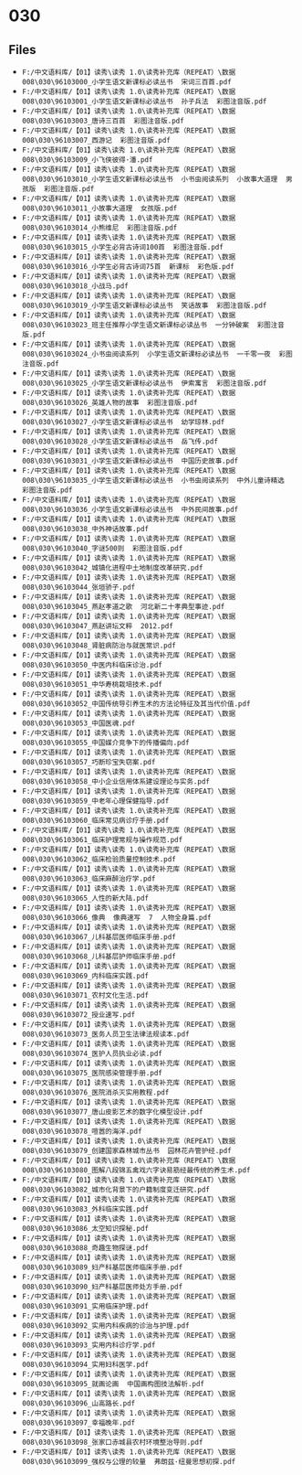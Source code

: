 # 030

## Files

- `F:/中文语料库/【01】读秀\读秀 1.0\读秀补充库（REPEAT）\数据008\030\96103000_小学生语文新课标必读丛书  宋词三百首.pdf`
- `F:/中文语料库/【01】读秀\读秀 1.0\读秀补充库（REPEAT）\数据008\030\96103001_小学生语文新课标必读丛书  孙子兵法  彩图注音版.pdf`
- `F:/中文语料库/【01】读秀\读秀 1.0\读秀补充库（REPEAT）\数据008\030\96103003_唐诗三百首  彩图注音版.pdf`
- `F:/中文语料库/【01】读秀\读秀 1.0\读秀补充库（REPEAT）\数据008\030\96103007_西游记  彩图注音版.pdf`
- `F:/中文语料库/【01】读秀\读秀 1.0\读秀补充库（REPEAT）\数据008\030\96103009_小飞侠彼得·潘.pdf`
- `F:/中文语料库/【01】读秀\读秀 1.0\读秀补充库（REPEAT）\数据008\030\96103010_小学生语文新课标必读丛书  小书虫阅读系列  小故事大道理  男孩版  彩图注音版.pdf`
- `F:/中文语料库/【01】读秀\读秀 1.0\读秀补充库（REPEAT）\数据008\030\96103011_小故事大道理  女孩版.pdf`
- `F:/中文语料库/【01】读秀\读秀 1.0\读秀补充库（REPEAT）\数据008\030\96103014_小熊维尼  彩图注音版.pdf`
- `F:/中文语料库/【01】读秀\读秀 1.0\读秀补充库（REPEAT）\数据008\030\96103015_小学生必背古诗词100首  彩图注音版.pdf`
- `F:/中文语料库/【01】读秀\读秀 1.0\读秀补充库（REPEAT）\数据008\030\96103016_小学生必背古诗词75首  新课标  彩色版.pdf`
- `F:/中文语料库/【01】读秀\读秀 1.0\读秀补充库（REPEAT）\数据008\030\96103018_小战马.pdf`
- `F:/中文语料库/【01】读秀\读秀 1.0\读秀补充库（REPEAT）\数据008\030\96103019_小学生语文新课标必读丛书  笑话故事  彩图注音版.pdf`
- `F:/中文语料库/【01】读秀\读秀 1.0\读秀补充库（REPEAT）\数据008\030\96103023_班主任推荐小学生语文新课标必读丛书  一分钟破案  彩图注音版.pdf`
- `F:/中文语料库/【01】读秀\读秀 1.0\读秀补充库（REPEAT）\数据008\030\96103024_小书虫阅读系列  小学生语文新课标必读丛书  一千零一夜  彩图注音版.pdf`
- `F:/中文语料库/【01】读秀\读秀 1.0\读秀补充库（REPEAT）\数据008\030\96103025_小学生语文新课标必读丛书  伊索寓言  彩图注音版.pdf`
- `F:/中文语料库/【01】读秀\读秀 1.0\读秀补充库（REPEAT）\数据008\030\96103026_英雄人物的故事  彩图注音版.pdf`
- `F:/中文语料库/【01】读秀\读秀 1.0\读秀补充库（REPEAT）\数据008\030\96103027_小学生语文新课标必读丛书  幼学琼林.pdf`
- `F:/中文语料库/【01】读秀\读秀 1.0\读秀补充库（REPEAT）\数据008\030\96103028_小学生语文新课标必读丛书  岳飞传.pdf`
- `F:/中文语料库/【01】读秀\读秀 1.0\读秀补充库（REPEAT）\数据008\030\96103031_小学生语文新课标必读丛书  中国历史故事.pdf`
- `F:/中文语料库/【01】读秀\读秀 1.0\读秀补充库（REPEAT）\数据008\030\96103035_小学生语文新课标必读丛书  小书虫阅读系列  中外儿童诗精选  彩图注音版.pdf`
- `F:/中文语料库/【01】读秀\读秀 1.0\读秀补充库（REPEAT）\数据008\030\96103036_小学生语文新课标必读丛书  中外民间故事.pdf`
- `F:/中文语料库/【01】读秀\读秀 1.0\读秀补充库（REPEAT）\数据008\030\96103038_中外神话故事.pdf`
- `F:/中文语料库/【01】读秀\读秀 1.0\读秀补充库（REPEAT）\数据008\030\96103040_字谜500则  彩图注音版.pdf`
- `F:/中文语料库/【01】读秀\读秀 1.0\读秀补充库（REPEAT）\数据008\030\96103042_城镇化进程中土地制度改革研究.pdf`
- `F:/中文语料库/【01】读秀\读秀 1.0\读秀补充库（REPEAT）\数据008\030\96103044_张垣骄子.pdf`
- `F:/中文语料库/【01】读秀\读秀 1.0\读秀补充库（REPEAT）\数据008\030\96103045_燕赵孝道之歌  河北新二十孝典型事迹.pdf`
- `F:/中文语料库/【01】读秀\读秀 1.0\读秀补充库（REPEAT）\数据008\030\96103047_燕赵讲坛文粹  2012.pdf`
- `F:/中文语料库/【01】读秀\读秀 1.0\读秀补充库（REPEAT）\数据008\030\96103048_肾脏病防治与就医常识.pdf`
- `F:/中文语料库/【01】读秀\读秀 1.0\读秀补充库（REPEAT）\数据008\030\96103050_中医内科临床诊治.pdf`
- `F:/中文语料库/【01】读秀\读秀 1.0\读秀补充库（REPEAT）\数据008\030\96103051_中华寿桃栽培技术.pdf`
- `F:/中文语料库/【01】读秀\读秀 1.0\读秀补充库（REPEAT）\数据008\030\96103052_中国传统导引养生术的方法论特征及其当代价值.pdf`
- `F:/中文语料库/【01】读秀\读秀 1.0\读秀补充库（REPEAT）\数据008\030\96103053_中国医魂.pdf`
- `F:/中文语料库/【01】读秀\读秀 1.0\读秀补充库（REPEAT）\数据008\030\96103055_中国媒介竞争下的传播偏向.pdf`
- `F:/中文语料库/【01】读秀\读秀 1.0\读秀补充库（REPEAT）\数据008\030\96103057_巧断珍宝失窃案.pdf`
- `F:/中文语料库/【01】读秀\读秀 1.0\读秀补充库（REPEAT）\数据008\030\96103058_中小企业信用体系建设理论与实务.pdf`
- `F:/中文语料库/【01】读秀\读秀 1.0\读秀补充库（REPEAT）\数据008\030\96103059_中老年心理保健指导.pdf`
- `F:/中文语料库/【01】读秀\读秀 1.0\读秀补充库（REPEAT）\数据008\030\96103060_临床常见病诊疗手册.pdf`
- `F:/中文语料库/【01】读秀\读秀 1.0\读秀补充库（REPEAT）\数据008\030\96103061_临床护理常规与操作规范.pdf`
- `F:/中文语料库/【01】读秀\读秀 1.0\读秀补充库（REPEAT）\数据008\030\96103062_临床检验质量控制技术.pdf`
- `F:/中文语料库/【01】读秀\读秀 1.0\读秀补充库（REPEAT）\数据008\030\96103063_临床麻醉治疗学.pdf`
- `F:/中文语料库/【01】读秀\读秀 1.0\读秀补充库（REPEAT）\数据008\030\96103065_人性的新大陆.pdf`
- `F:/中文语料库/【01】读秀\读秀 1.0\读秀补充库（REPEAT）\数据008\030\96103066_像典  像典速写  7  人物全身篇.pdf`
- `F:/中文语料库/【01】读秀\读秀 1.0\读秀补充库（REPEAT）\数据008\030\96103067_儿科基层医师临床手册.pdf`
- `F:/中文语料库/【01】读秀\读秀 1.0\读秀补充库（REPEAT）\数据008\030\96103068_儿科基层护师临床手册.pdf`
- `F:/中文语料库/【01】读秀\读秀 1.0\读秀补充库（REPEAT）\数据008\030\96103069_内科临床实践.pdf`
- `F:/中文语料库/【01】读秀\读秀 1.0\读秀补充库（REPEAT）\数据008\030\96103071_农村文化生活.pdf`
- `F:/中文语料库/【01】读秀\读秀 1.0\读秀补充库（REPEAT）\数据008\030\96103072_授业速写.pdf`
- `F:/中文语料库/【01】读秀\读秀 1.0\读秀补充库（REPEAT）\数据008\030\96103073_医务人员卫生法律法规读本.pdf`
- `F:/中文语料库/【01】读秀\读秀 1.0\读秀补充库（REPEAT）\数据008\030\96103074_医护人员执业必读.pdf`
- `F:/中文语料库/【01】读秀\读秀 1.0\读秀补充库（REPEAT）\数据008\030\96103075_医院感染管理手册.pdf`
- `F:/中文语料库/【01】读秀\读秀 1.0\读秀补充库（REPEAT）\数据008\030\96103076_医院消杀灭实用教程.pdf`
- `F:/中文语料库/【01】读秀\读秀 1.0\读秀补充库（REPEAT）\数据008\030\96103077_唐山皮影艺术的数字化模型设计.pdf`
- `F:/中文语料库/【01】读秀\读秀 1.0\读秀补充库（REPEAT）\数据008\030\96103078_喧嚣的海洋.pdf`
- `F:/中文语料库/【01】读秀\读秀 1.0\读秀补充库（REPEAT）\数据008\030\96103079_创建国家森林城市丛书  园林花卉管护经.pdf`
- `F:/中文语料库/【01】读秀\读秀 1.0\读秀补充库（REPEAT）\数据008\030\96103080_图解八段锦五禽戏六字诀易筋经最传统的养生术.pdf`
- `F:/中文语料库/【01】读秀\读秀 1.0\读秀补充库（REPEAT）\数据008\030\96103082_城市化背景下的户籍制度变迁研究.pdf`
- `F:/中文语料库/【01】读秀\读秀 1.0\读秀补充库（REPEAT）\数据008\030\96103083_外科临床实践.pdf`
- `F:/中文语料库/【01】读秀\读秀 1.0\读秀补充库（REPEAT）\数据008\030\96103086_太空知识探秘.pdf`
- `F:/中文语料库/【01】读秀\读秀 1.0\读秀补充库（REPEAT）\数据008\030\96103088_奇趣生物探谜.pdf`
- `F:/中文语料库/【01】读秀\读秀 1.0\读秀补充库（REPEAT）\数据008\030\96103089_妇产科基层医师临床手册.pdf`
- `F:/中文语料库/【01】读秀\读秀 1.0\读秀补充库（REPEAT）\数据008\030\96103090_妇产科基层医师处方手册.pdf`
- `F:/中文语料库/【01】读秀\读秀 1.0\读秀补充库（REPEAT）\数据008\030\96103091_实用临床护理.pdf`
- `F:/中文语料库/【01】读秀\读秀 1.0\读秀补充库（REPEAT）\数据008\030\96103092_实用内科疾病的诊治与护理.pdf`
- `F:/中文语料库/【01】读秀\读秀 1.0\读秀补充库（REPEAT）\数据008\030\96103093_实用内科诊疗学.pdf`
- `F:/中文语料库/【01】读秀\读秀 1.0\读秀补充库（REPEAT）\数据008\030\96103094_实用妇科医学.pdf`
- `F:/中文语料库/【01】读秀\读秀 1.0\读秀补充库（REPEAT）\数据008\030\96103095_就画论画  中国画构图技法解析.pdf`
- `F:/中文语料库/【01】读秀\读秀 1.0\读秀补充库（REPEAT）\数据008\030\96103096_山高路长.pdf`
- `F:/中文语料库/【01】读秀\读秀 1.0\读秀补充库（REPEAT）\数据008\030\96103097_幸福晚年.pdf`
- `F:/中文语料库/【01】读秀\读秀 1.0\读秀补充库（REPEAT）\数据008\030\96103098_张家口赤城县农村环境整治导则.pdf`
- `F:/中文语料库/【01】读秀\读秀 1.0\读秀补充库（REPEAT）\数据008\030\96103099_强权与公理的较量  弗朗兹·纽曼思想初探.pdf`

